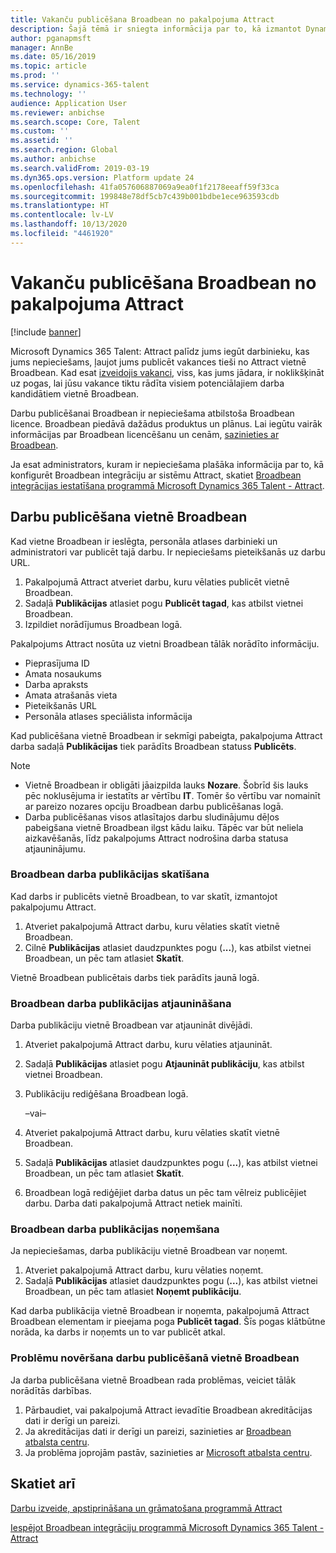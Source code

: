 ```yaml
---
title: Vakanču publicēšana Broadbean no pakalpojuma Attract
description: Šajā tēmā ir sniegta informācija par to, kā izmantot Dynamics 365 Talent - Attract, lai publicētu darbus Broadbean
author: pganapmsft
manager: AnnBe
ms.date: 05/16/2019
ms.topic: article
ms.prod: ''
ms.service: dynamics-365-talent
ms.technology: ''
audience: Application User
ms.reviewer: anbichse
ms.search.scope: Core, Talent
ms.custom: ''
ms.assetid: ''
ms.search.region: Global
ms.author: anbichse
ms.search.validFrom: 2019-03-19
ms.dyn365.ops.version: Platform update 24
ms.openlocfilehash: 41fa057606887069a9ea0f1f2178eeaff59f33ca
ms.sourcegitcommit: 199848e78df5cb7c439b001bdbe1ece963593cdb
ms.translationtype: HT
ms.contentlocale: lv-LV
ms.lasthandoff: 10/13/2020
ms.locfileid: "4461920"
---
```

# <a name="post-jobs-to-broadbean-from-attract"></a>Vakanču publicēšana Broadbean no pakalpojuma Attract

[!include [banner](includes/banner.md)]

Microsoft Dynamics 365 Talent: Attract palīdz jums iegūt darbinieku, kas jums nepieciešams, ļaujot jums publicēt vakances tieši no Attract vietnē Broadbean. Kad esat [izveidojis vakanci](./creating-jobs-attract.md), viss, kas jums jādara, ir noklikšķināt uz pogas, lai jūsu vakance tiktu rādīta visiem potenciālajiem darba kandidātiem vietnē Broadbean.

Darbu publicēšanai Broadbean ir nepieciešama atbilstoša Broadbean licence. Broadbean piedāvā dažādus produktus un plānus. Lai iegūtu vairāk informācijas par Broadbean licencēšanu un cenām, [sazinieties ar Broadbean](https://www.broadbean.com/contact-us/).

Ja esat administrators, kuram ir nepieciešama plašāka informācija par to, kā konfigurēt Broadbean integrāciju ar sistēmu Attract, skatiet [Broadbean integrācijas iestatīšana programmā Microsoft Dynamics 365 Talent - Attract](./attract-admin-job-board-settings.md).

## <a name="post-jobs-to-broadbean"></a>Darbu publicēšana vietnē Broadbean

Kad vietne Broadbean ir ieslēgta, personāla atlases darbinieki un administratori var publicēt tajā darbu. Ir nepieciešams pieteikšanās uz darbu URL.

1. Pakalpojumā Attract atveriet darbu, kuru vēlaties publicēt vietnē Broadbean.
2. Sadaļā **Publikācijas** atlasiet pogu **Publicēt tagad**, kas atbilst vietnei Broadbean.
3. Izpildiet norādījumus Broadbean logā.

Pakalpojums Attract nosūta uz vietni Broadbean tālāk norādīto informāciju.

- Pieprasījuma ID
- Amata nosaukums
- Darba apraksts
- Amata atrašanās vieta
- Pieteikšanās URL
- Personāla atlases speciālista informācija

Kad publicēšana vietnē Broadbean ir sekmīgi pabeigta, pakalpojuma Attract darba sadaļā **Publikācijas** tiek parādīts Broadbean statuss **Publicēts**.

> [!NOTE]
> - Vietnē Broadbean ir obligāti jāaizpilda lauks **Nozare**. Šobrīd šis lauks pēc noklusējuma ir iestatīts ar vērtību **IT**. Tomēr šo vērtību var nomainīt ar pareizo nozares opciju Broadbean darbu publicēšanas logā.
> - Darba publicēšanas visos atlasītajos darbu sludinājumu dēļos pabeigšana vietnē Broadbean ilgst kādu laiku. Tāpēc var būt neliela aizkavēšanās, līdz pakalpojums Attract nodrošina darba statusa atjauninājumu.

### <a name="view-a-broadbean-job-posting"></a>Broadbean darba publikācijas skatīšana

Kad darbs ir publicēts vietnē Broadbean, to var skatīt, izmantojot pakalpojumu Attract.

1. Atveriet pakalpojumā Attract darbu, kuru vēlaties skatīt vietnē Broadbean.
2. Cilnē **Publikācijas** atlasiet daudzpunktes pogu (**...**), kas atbilst vietnei Broadbean, un pēc tam atlasiet **Skatīt**.

Vietnē Broadbean publicētais darbs tiek parādīts jaunā logā.

### <a name="update-a-broadbean-job-posting"></a>Broadbean darba publikācijas atjaunināšana

Darba publikāciju vietnē Broadbean var atjaunināt divējādi.

1. Atveriet pakalpojumā Attract darbu, kuru vēlaties atjaunināt.
2. Sadaļā **Publikācijas** atlasiet pogu **Atjaunināt publikāciju**, kas atbilst vietnei Broadbean.
3. Publikāciju rediģēšana Broadbean logā.

    –vai–

1. Atveriet pakalpojumā Attract darbu, kuru vēlaties skatīt vietnē Broadbean.
2. Sadaļā **Publikācijas** atlasiet daudzpunktes pogu (**...**), kas atbilst vietnei Broadbean, un pēc tam atlasiet **Skatīt**.
3. Broadbean logā rediģējiet darba datus un pēc tam vēlreiz publicējiet darbu. Darba dati pakalpojumā Attract netiek mainīti.

### <a name="remove-a-broadbean-job-posting"></a>Broadbean darba publikācijas noņemšana

Ja nepieciešamas, darba publikāciju vietnē Broadbean var noņemt.

1. Atveriet pakalpojumā Attract darbu, kuru vēlaties noņemt.
2. Sadaļā **Publikācijas** atlasiet daudzpunktes pogu (**...**), kas atbilst vietnei Broadbean, un pēc tam atlasiet **Noņemt publikāciju**.

Kad darba publikācija vietnē Broadbean ir noņemta, pakalpojumā Attract Broadbean elementam ir pieejama poga **Publicēt tagad**. Šīs pogas klātbūtne norāda, ka darbs ir noņemts un to var publicēt atkal.

### <a name="troubleshoot-job-posting-to-broadbean"></a>Problēmu novēršana darbu publicēšanā vietnē Broadbean

Ja darba publicēšana vietnē Broadbean rada problēmas, veiciet tālāk norādītās darbības.

1. Pārbaudiet, vai pakalpojumā Attract ievadītie Broadbean akreditācijas dati ir derīgi un pareizi.
2. Ja akreditācijas dati ir derīgi un pareizi, sazinieties ar [Broadbean atbalsta centru](https://www.broadbean.com/resources/support/).
3. Ja problēma joprojām pastāv, sazinieties ar [Microsoft atbalsta centru](./talent-support.md).

## <a name="see-also"></a>Skatiet arī

[Darbu izveide, apstiprināšana un grāmatošana programmā Attract](./creating-jobs-attract.md)

[Iespējot Broadbean integrāciju programmā Microsoft Dynamics 365 Talent - Attract](./attract-admin-job-board-settings.md)
